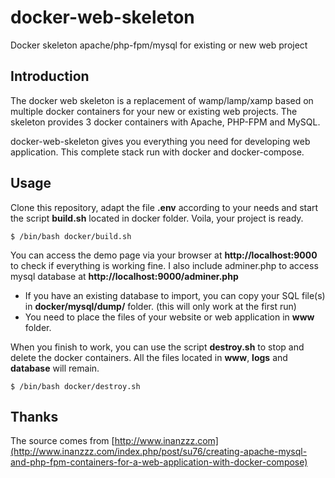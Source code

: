 # docker-web-skeleton
Docker skeleton apache/php-fpm/mysql for existing or new web project

## Introduction

The docker web skeleton is a replacement of wamp/lamp/xamp based on multiple docker containers for your new or existing web projects.
The skeleton provides 3 docker containers with Apache, PHP-FPM and MySQL.

docker-web-skeleton gives you everything you need for developing web application.
This complete stack run with docker and docker-compose.

## Usage

Clone this repository, adapt the file **.env** according to your needs and start the script **build.sh** located in docker folder.
Voila, your project is ready.

```shell
$ /bin/bash docker/build.sh
```

You can access the demo page via your browser at **http://localhost:9000** to check if everything is working fine.
I also include adminer.php to access mysql database at **http://localhost:9000/adminer.php**

- If you have an existing database to import, you can copy your SQL file(s) in **docker/mysql/dump/** folder.
(this will only work at the first run)
- You need to place the files of your website or web application in **www** folder.

When you finish to work, you can use the script **destroy.sh** to stop and delete the docker containers.
All the files located in **www**, **logs** and **database** will remain.

```shell
$ /bin/bash docker/destroy.sh
```

## Thanks

The source comes from [http://www.inanzzz.com](http://www.inanzzz.com/index.php/post/su76/creating-apache-mysql-and-php-fpm-containers-for-a-web-application-with-docker-compose)